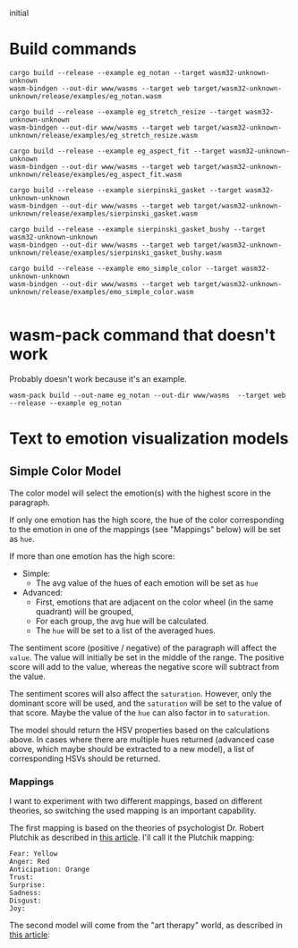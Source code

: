 initial


# Build commands

```
cargo build --release --example eg_notan --target wasm32-unknown-unknown
wasm-bindgen --out-dir www/wasms --target web target/wasm32-unknown-unknown/release/examples/eg_notan.wasm

cargo build --release --example eg_stretch_resize --target wasm32-unknown-unknown
wasm-bindgen --out-dir www/wasms --target web target/wasm32-unknown-unknown/release/examples/eg_stretch_resize.wasm

cargo build --release --example eg_aspect_fit --target wasm32-unknown-unknown
wasm-bindgen --out-dir www/wasms --target web target/wasm32-unknown-unknown/release/examples/eg_aspect_fit.wasm

cargo build --release --example sierpinski_gasket --target wasm32-unknown-unknown
wasm-bindgen --out-dir www/wasms --target web target/wasm32-unknown-unknown/release/examples/sierpinski_gasket.wasm

cargo build --release --example sierpinski_gasket_bushy --target wasm32-unknown-unknown
wasm-bindgen --out-dir www/wasms --target web target/wasm32-unknown-unknown/release/examples/sierpinski_gasket_bushy.wasm

cargo build --release --example emo_simple_color --target wasm32-unknown-unknown
wasm-bindgen --out-dir www/wasms --target web target/wasm32-unknown-unknown/release/examples/emo_simple_color.wasm


```

# wasm-pack command that doesn't work

Probably doesn't work because it's an example.

```
wasm-pack build --out-name eg_notan --out-dir www/wasms  --target web --release --example eg_notan
```


# Text to emotion visualization models

## Simple Color Model

The color model will select the emotion(s) with the highest score in the paragraph. 

If only one emotion has the high score, the hue of the color corresponding to the emotion in one of the mappings (see "Mappings" below) will be set as `hue`. 

If more than one emotion has the high score:
* Simple:
    * The avg value of the hues of each emotion will be set as `hue`
* Advanced:
    * First, emotions that are adjacent on the color wheel (in the same quadrant) will be grouped, 
    * For each group, the avg hue will be calculated.
    * The `hue` will be set to a list of the averaged hues.

The sentiment score (positive / negative) of the paragraph will affect the `value`. The value will initially be set in the middle of the range. The positive score will add to the value, whereas the negative score will subtract from the value. 

The sentiment scores will also affect the `saturation`. However, only the dominant score will be used, and the `saturation` will be set to the value of that score. Maybe the value of the `hue` can also factor in to `saturation`.

The model should return the HSV properties based on the calculations above. In cases where there are multiple hues returned (advanced case above, which maybe should be extracted to a new model), a list of corresponding HSVs should be returned.


### Mappings 
I want to experiment with two different mappings, based on different theories, so switching the used mapping is an important capability.

The first mapping is based on the theories of psychologist Dr. Robert Plutchik as described in [this article](http://shelleycrick.com/how-color-affects-emotions/). I'll call it the Plutchik mapping:


```
Fear: Yellow
Anger: Red
Anticipation: Orange
Trust:
Surprise:
Sadness:
Disgust:
Joy:

```

The second model will come from the "art therapy" world, as described in [this article](http://www.arttherapyblog.com/online/color-meanings-symbolism/#.Y4t04NLMK0o):

```

```





